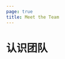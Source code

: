 ```yaml
---
page: true
title: Meet the Team
---
```


<script setup>
import { VPTeamMembers } from 'vitepress/theme'

const members = [
  {
    avatar: 'https://avatars.githubusercontent.com/u/57002549?v=4',
    name: 'Gabriel Ryder',
    title: '',
    links: [
      { icon: 'github', link: 'https://github.com/6get-xiaofan' }
    ]
  },
  {
    avatar: 'https://avatars.githubusercontent.com/u/166266777?v=4',
    name: 'fusheng357',
    title: '',
    links: [
      { icon: 'github', link: 'https://github.com/fusheng357' }
    ]
  }
]
</script>

# 认识团队

<VPTeamMembers size="small" :members="members" />
